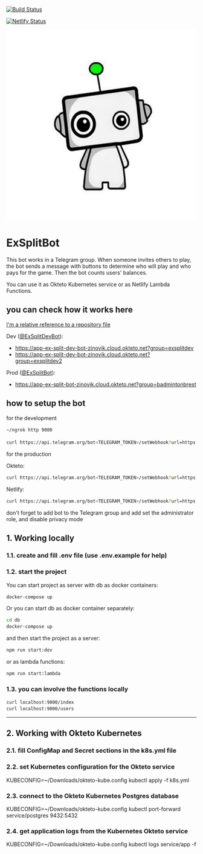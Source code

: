[![Build Status](https://travis-ci.org/zinovik/ex-split-bot.svg?branch=master)](https://travis-ci.org/zinovik/ex-split-bot)

[![Netlify Status](https://api.netlify.com/api/v1/badges/b054f198-abad-43cb-8e9c-06251b61bb7d/deploy-status)](https://app.netlify.com/sites/ex-split-bot/deploys)

![logo](./avatar/exsplitbot.jpg)

# ExSplitBot

This bot works in a Telegram group. When someone invites others to play, the bot sends a message with buttons to determine who will play and who pays for the game. Then the bot counts users' balances.

You can use it as Okteto Kubernetes service or as Netlify Lambda Functions.

## you can check how it works here

[I'm a relative reference to a repository file](../blob/master/LICENSE)

Dev ([@ExSplitDevBot](https://t.me/exsplitdevbot)):

- https://app-ex-split-dev-bot-zinovik.cloud.okteto.net?group=exsplitdev
- https://app-ex-split-dev-bot-zinovik.cloud.okteto.net?group=exsplitdev2

Prod ([@ExSplitBot](https://t.me/exsplitbot)):

- https://app-ex-split-bot-zinovik.cloud.okteto.net?group=badmintonbrest

## how to setup the bot

for the development

```bash
~/ngrok http 9000

curl https://api.telegram.org/bot<TELEGRAM_TOKEN>/setWebhook?url=https://<NGROK ID>.ngrok.io/index?token=<TOKEN>
```

for the production

Okteto:

```bash
curl https://api.telegram.org/bot<TELEGRAM_TOKEN>/setWebhook?url=https://app-ex-split-bot-zinovik.cloud.okteto.net/index?token=<TOKEN>
```

Netlify:

```bash
curl https://api.telegram.org/bot<TELEGRAM_TOKEN>/setWebhook?url=https://ex-split-bot.netlify.com/.netlify/functions/index?token=<TOKEN>
```

don't forget to add bot to the Telegram group and add set the administrator role, and disable privacy mode

## 1. Working locally

### 1.1. create and fill .env file (use .env.example for help)

### 1.2. start the project

You can start project as server with db as docker containers:

```bash
docker-compose up
```

Or you can start db as docker container separately:

```bash
cd db
docker-compose up
```

and then start the project as a server:

```bash
npm run start:dev
```

or as lambda functions:

```bash
npm run start:lambda
```

### 1.3. you can involve the functions locally

```bash
curl localhost:9000/index
curl localhost:9000/users
```

---

## 2. Working with Okteto Kubernetes

### 2.1. fill ConfigMap and Secret sections in the k8s.yml file

### 2.2. set Kubernetes configuration for the Okteto service

KUBECONFIG=~/Downloads/okteto-kube.config kubectl apply -f k8s.yml

### 2.3. connect to the Okteto Kubernetes Postgres database

KUBECONFIG=~/Downloads/okteto-kube.config kubectl port-forward service/postgres 9432:5432

### 2.4. get application logs from the Kubernetes Okteto service

KUBECONFIG=~/Downloads/okteto-kube.config kubectl logs service/app -f
